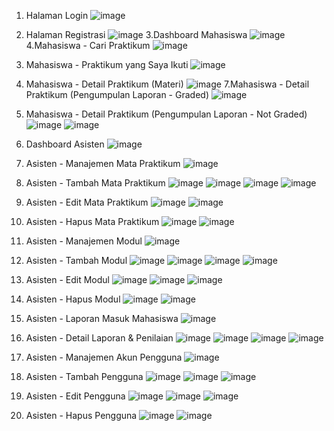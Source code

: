 1. Halaman Login
![image](https://github.com/user-attachments/assets/d22d8b29-33f9-4c54-b413-484ab4033176)
2. Halaman Registrasi
![image](https://github.com/user-attachments/assets/418d2b1b-0eb5-4683-b19f-cd065e657c29)
3.Dashboard Mahasiswa
![image](https://github.com/user-attachments/assets/ac8a9878-05f2-468b-9d09-2a4e287a91f8)
4.Mahasiswa - Cari Praktikum
![image](https://github.com/user-attachments/assets/cbf027f0-ebef-4a4f-946b-4ae548cead6d)
5. Mahasiswa - Praktikum yang Saya Ikuti
![image](https://github.com/user-attachments/assets/c603ac90-7da2-4f66-ae79-e35c40222dd7)
6. Mahasiswa - Detail Praktikum (Materi)
![image](https://github.com/user-attachments/assets/fc3d910d-66f9-425d-b659-aee1bfdedc71)
7.Mahasiswa - Detail Praktikum (Pengumpulan Laporan - Graded)
![image](https://github.com/user-attachments/assets/2d32d983-095f-41fb-b040-d078349fdd48)
8. Mahasiswa - Detail Praktikum (Pengumpulan Laporan - Not Graded)
![image](https://github.com/user-attachments/assets/ffc89e9e-333e-4f46-9ede-222e2a59d4eb)
![image](https://github.com/user-attachments/assets/27264558-916d-449d-8164-3f686b9b6bae)

10. Dashboard Asisten
![image](https://github.com/user-attachments/assets/e3d7764d-fc1d-4298-b203-44bb3859d4ac)
11. Asisten - Manajemen Mata Praktikum
![image](https://github.com/user-attachments/assets/9883fc08-e220-4a26-9175-62504ddf9517)
12. Asisten - Tambah Mata Praktikum
![image](https://github.com/user-attachments/assets/cd021385-477d-4c9f-9fce-a92d43aae0f0)
![image](https://github.com/user-attachments/assets/9b65143f-469f-4b72-b0e9-343f79e07fe5)
![image](https://github.com/user-attachments/assets/92da552a-de6b-4945-a9f0-cccd053f3853)
![image](https://github.com/user-attachments/assets/80f34236-9826-496f-8910-01931926c9d0)
13. Asisten - Edit Mata Praktikum
![image](https://github.com/user-attachments/assets/d29e2d18-ced8-4a0a-abbf-871f68c2fee1)
![image](https://github.com/user-attachments/assets/a10e49fa-5b2f-4246-827f-c8b131e2530a)
14. Asisten - Hapus Mata Praktikum
![image](https://github.com/user-attachments/assets/5377a625-1d56-4c6f-97e5-78ecefff0cf2)
![image](https://github.com/user-attachments/assets/64e4c9d8-2d5b-4503-bbd5-3a0a547e4726)
15. Asisten - Manajemen Modul
![image](https://github.com/user-attachments/assets/ad221c78-e33b-4b2c-8ca8-1e5cb72a4e20)
16. Asisten - Tambah Modul
![image](https://github.com/user-attachments/assets/dd020201-ded0-455c-8350-c46050c1aaf2)
![image](https://github.com/user-attachments/assets/60ca468d-2983-45e3-807a-18b4aa9f08e9)
![image](https://github.com/user-attachments/assets/92f217c1-54d6-41e8-8c99-a0256a70f2e2)
![image](https://github.com/user-attachments/assets/eba333c8-8d7f-436a-9722-04261819b6d8)
17. Asisten - Edit Modul
![image](https://github.com/user-attachments/assets/61832a19-bca3-4554-9a61-66aa593fa065)
![image](https://github.com/user-attachments/assets/6c6bcb4d-23cc-4ba5-a1b3-d4384b3281a3)
![image](https://github.com/user-attachments/assets/7ba4a84b-d356-4b21-8f9b-35257b301f69)
18. Asisten - Hapus Modul
![image](https://github.com/user-attachments/assets/aaef8f1a-2789-4651-9d97-246613919560)
![image](https://github.com/user-attachments/assets/e4ed3f62-31c1-4a80-96e9-c4e9b2a44822)
19. Asisten - Laporan Masuk Mahasiswa
![image](https://github.com/user-attachments/assets/94eee4f7-f44d-4999-a1f5-3077b1196e66)
20. Asisten - Detail Laporan & Penilaian
![image](https://github.com/user-attachments/assets/70b738a0-9806-47ca-bf0b-e22824680e27)
![image](https://github.com/user-attachments/assets/c83463f6-84cb-4278-8c9b-40afba062c26)
![image](https://github.com/user-attachments/assets/c24fbd75-3806-4115-924a-9f0d5c95377c)
![image](https://github.com/user-attachments/assets/79821b97-128a-4eed-ae44-a0be1f1fa21b)
21. Asisten - Manajemen Akun Pengguna
![image](https://github.com/user-attachments/assets/c174d11d-6565-4e04-9436-cd3e235bfba8)
22. Asisten - Tambah Pengguna
![image](https://github.com/user-attachments/assets/8a18ca87-d831-44dd-bc7d-a98103f214e9)
![image](https://github.com/user-attachments/assets/eb51f2db-cc3b-4f3d-a1a4-b59409ec4eb3)
![image](https://github.com/user-attachments/assets/b04666bf-3619-4199-8205-09a14395d5b5)
23. Asisten - Edit Pengguna
![image](https://github.com/user-attachments/assets/bf5c5d50-c79c-4c56-a782-88b135e1487f)
![image](https://github.com/user-attachments/assets/6e93bb19-d9a6-4e9f-be8f-12393c97cbd8)
![image](https://github.com/user-attachments/assets/7a0c221b-43dc-439a-9a93-ace64b5866f2)
24. Asisten - Hapus Pengguna
![image](https://github.com/user-attachments/assets/60c9adc6-137e-4514-a6c0-37aef0cce80c)
![image](https://github.com/user-attachments/assets/c2155c55-e60d-4466-a140-50b4d837260f)

























